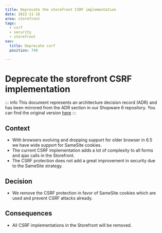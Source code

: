 ```yaml
---
title: Deprecate the storefront CSRF implementation
date: 2022-11-16
area: storefront
tags:
  - csrf
  - security
  - storefront
nav:
  title: Deprecate csrf
  position: 740

---
```


# Deprecate the storefront CSRF implementation

::: info
This document represents an architecture decision record (ADR) and has been mirrored from the ADR section in our Shopware 6 repository.
You can find the original version [here](https://github.com/shopware/platform/blob/trunk/adr/2022-11-16-deprecate-csrf.md)
:::

## Context

* With browsers evolving and dropping support for older browser in 6.5 we have wide support for SameSite cookies.
* The current CSRF implementation adds a lot of complexity to all forms and ajax calls in the Storefront.
* The CSRF protection does not add a great improvement in security due to the SameSite strategy.

## Decision

* We remove the CSRF protection in favor of SameSite cookies which are used and prevent CSRF attacks already.

## Consequences

* All CSRF implementations in the Storefront will be removed.
